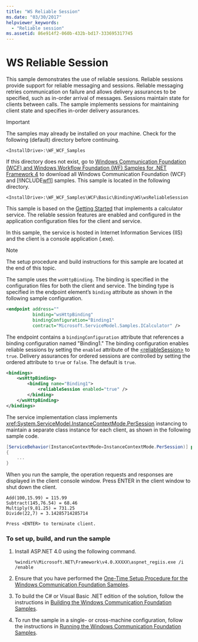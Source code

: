 ```yaml
---
title: "WS Reliable Session"
ms.date: "03/30/2017"
helpviewer_keywords: 
  - "Reliable session"
ms.assetid: 86e914f2-060b-432b-bd17-333695317745
---
```

# WS Reliable Session
This sample demonstrates the use of reliable sessions. Reliable sessions provide support for reliable messaging and sessions. Reliable messaging retries communication on failure and allows delivery assurances to be specified, such as in-order arrival of messages. Sessions maintain state for clients between calls. The sample implements sessions for maintaining client state and specifies in-order delivery assurances.  
  
> [!IMPORTANT]
> The samples may already be installed on your machine. Check for the following (default) directory before continuing.  
>   
> `<InstallDrive>:\WF_WCF_Samples`  
>   
> If this directory does not exist, go to [Windows Communication Foundation (WCF) and Windows Workflow Foundation (WF) Samples for .NET Framework 4](https://www.microsoft.com/download/details.aspx?id=21459) to download all Windows Communication Foundation (WCF) and [!INCLUDE[wf1](../../../../includes/wf1-md.md)] samples. This sample is located in the following directory.  
>   
> `<InstallDrive>:\WF_WCF_Samples\WCF\Basic\Binding\WS\wsReliableSession`  
  
 This sample is based on the [Getting Started](../../../../docs/framework/wcf/samples/getting-started-sample.md) that implements a calculator service. The reliable session features are enabled and configured in the application configuration files for the client and service.  
  
 In this sample, the service is hosted in Internet Information Services (IIS) and the client is a console application (.exe).  
  
> [!NOTE]
> The setup procedure and build instructions for this sample are located at the end of this topic.  
  
 The sample uses the `wsHttpBinding`. The binding is specified in the configuration files for both the client and service. The binding type is specified in the endpoint element’s `binding` attribute as shown in the following sample configuration.  
  
```xml  
<endpoint address=""  
          binding="wsHttpBinding"  
          bindingConfiguration="Binding1"   
          contract="Microsoft.ServiceModel.Samples.ICalculator" />  
```  
  
 The endpoint contains a `bindingConfiguration` attribute that references a binding configuration named "Binding1." The binding configuration enables reliable sessions by setting the `enabled` attribute of the [\<reliableSession>](../../../../docs/framework/configure-apps/file-schema/wcf/reliablesession.md) to `true`. Delivery assurances for ordered sessions are controlled by setting the ordered attribute to `true` or `false`. The default is `true`.  
  
```xml  
<bindings>  
    <wsHttpBinding>  
        <binding name="Binding1">  
            <reliableSession enabled="true" />  
        </binding>  
    </wsHttpBinding>  
</bindings>  
```  
  
 The service implementation class implements <xref:System.ServiceModel.InstanceContextMode.PerSession> instancing to maintain a separate class instance for each client, as shown in the following sample code.  

```csharp
[ServiceBehavior(InstanceContextMode=InstanceContextMode.PerSession)] public class CalculatorService : ICalculator  
{  
    ...  
}  
```
  
 When you run the sample, the operation requests and responses are displayed in the client console window. Press ENTER in the client window to shut down the client.  
  
```console  
Add(100,15.99) = 115.99  
Subtract(145,76.54) = 68.46  
Multiply(9,81.25) = 731.25  
Divide(22,7) = 3.14285714285714  
  
Press <ENTER> to terminate client.  
```  
  
### To set up, build, and run the sample  
  
1. Install ASP.NET 4.0 using the following command.  
  
    ```console  
    %windir%\Microsoft.NET\Framework\v4.0.XXXXX\aspnet_regiis.exe /i /enable  
    ```  
  
2. Ensure that you have performed the [One-Time Setup Procedure for the Windows Communication Foundation Samples](../../../../docs/framework/wcf/samples/one-time-setup-procedure-for-the-wcf-samples.md).  
  
3. To build the C# or Visual Basic .NET edition of the solution, follow the instructions in [Building the Windows Communication Foundation Samples](../../../../docs/framework/wcf/samples/building-the-samples.md).  
  
4. To run the sample in a single- or cross-machine configuration, follow the instructions in [Running the Windows Communication Foundation Samples](../../../../docs/framework/wcf/samples/running-the-samples.md).  
